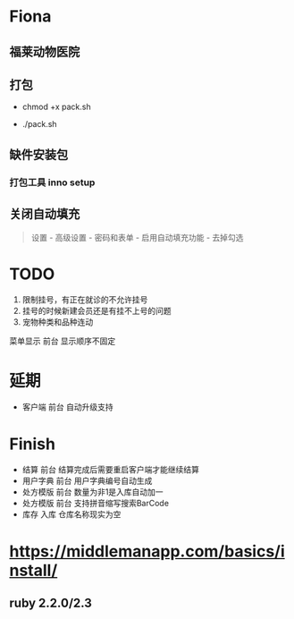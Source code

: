 # Fiona
## 福莱动物医院

## 打包

- chmod +x pack.sh

- ./pack.sh

## 缺件安装包

### 打包工具 inno setup

## 关闭自动填充

> 设置 - 高级设置 - 密码和表单 - 启用自动填充功能 - 去掉勾选

# TODO

1. 限制挂号，有正在就诊的不允许挂号
4. 挂号的时候新建会员还是有挂不上号的问题
4. 宠物种类和品种连动

菜单显示	前台	显示顺序不固定

# 延期

- 客户端	前台	自动升级支持

# Finish

- 结算	前台	结算完成后需要重启客户端才能继续结算
- 用户字典	前台	用户字典编号自动生成
- 处方模版	前台	数量为非1是入库自动加一
- 处方模版	前台	支持拼音缩写搜索BarCode
- 库存	入库	仓库名称现实为空

# https://middlemanapp.com/basics/install/

## ruby 2.2.0/2.3
